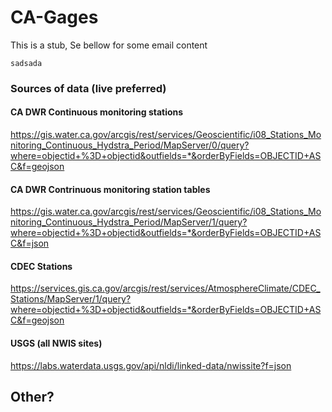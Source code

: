 # CA-Gages
This is a stub, Se bellow for some email content

```{r}
sadsada

```

### Sources of data (live preferred)

#### CA DWR Continuous monitoring stations
https://gis.water.ca.gov/arcgis/rest/services/Geoscientific/i08_Stations_Monitoring_Continuous_Hydstra_Period/MapServer/0/query?where=objectid+%3D+objectid&outfields=*&orderByFields=OBJECTID+ASC&f=geojson

#### CA DWR Contrinuous monitoring station tables
https://gis.water.ca.gov/arcgis/rest/services/Geoscientific/i08_Stations_Monitoring_Continuous_Hydstra_Period/MapServer/1/query?where=objectid+%3D+objectid&outfields=*&orderByFields=OBJECTID+ASC&f=json

#### CDEC Stations
https://services.gis.ca.gov/arcgis/rest/services/AtmosphereClimate/CDEC_Stations/MapServer/1/query?where=objectid+%3D+objectid&outfields=*&orderByFields=OBJECTID+ASC&f=geojson



#### USGS (all NWIS sites)
https://labs.waterdata.usgs.gov/api/nldi/linked-data/nwissite?f=json


## Other?



